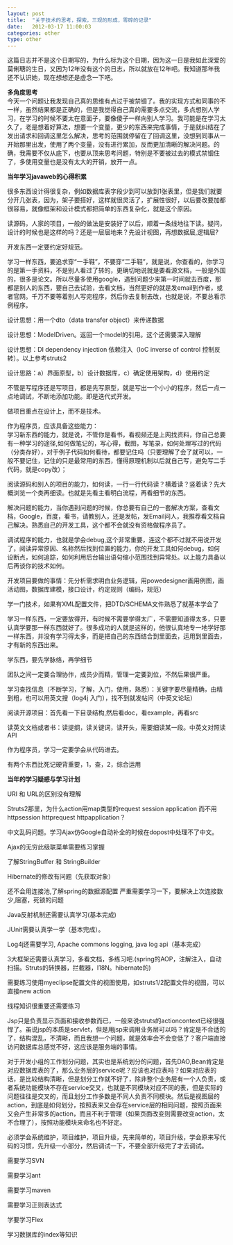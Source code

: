 ```yaml
---
layout: post
title:  "关于技术的思考，探索，三观的形成，零碎的记录"
date:   2012-03-17 11:00:03
categories: other
type: other
---
```


这篇日志并不是这个日期写的，为什么标为这个日期，因为这一日是我如此深爱的莫俐瑭的生日，又因为12年没有这个的日志，所以就放在12年吧。我知道那年我还不认识她，现在想想还是虚念一下吧。

**多角度思考**  
今天一个问题让我发现自己真的思维有点过于被禁锢了。我的实现方式和同事的不一样，虽然结果都是正确的，但是我觉得自己真的需要多点交流，多点想别人学习，在学习的时候不要太在意面子，要像傻子一样向别人学习。我可能是在学习太久了，老是想着好算法，想要一个变量，更少的东西来完成事情，于是就纠结在了发出请求和回调这里怎么解决，思考的范围就停留在了回调这里，没想到同事从一开始那里出发，使用了两个变量，没有进行累加，反而更加清晰的解决问题。的确，我需要不仅从底下，也要从顶来思考问题，特别是不要被过去的模式禁锢住了，多使用变量也是没有太大的开销，放开一点。

**当年学习javaweb的心得积累**

很多东西设计得很复杂，例如数据库表字段少到可以放到1张表里，但是我们就要分开几张表，因为，架子要搭好，这样就很灵活了，扩展性很好，以后要改要加都很容易，就像框架和设计模式都把简单的东西复杂化，就是这个原因。

读源码，人家的项目，一般的做法是安装好了以后，顺着一条线地往下读。疑问，设计的时候也是这样的吗？还是一层层地来？先设计视图，再想数据层,逻辑层?

开发东西一定要约定好规范。

学习一样东西，要追求穿“一手鞋”，不要穿“二手鞋”，就是说，你查看的，你学习的是第一手资料，不是别人看过了转的，更确切地说就是要看源文档，一般是外国的，很多是论文。所以尽量多使用google，遇到问题少来第一时间就去百度，那都是别人的东西，要自己去试验，去看文档，当然更好的就是发email到作者，或者官网。千万不要等着别人写完程序，然后你去复制去改，也就是说，不要总看示例程序。

设计思想：用一个dto（data transfer object）来传递数据

设计思想：ModelDriven。返回一个model的引用。这个还需要深入理解

设计思想：DI dependency injection 依赖注入（IoC inverse of control 控制反转）。以上参考struts2

设计思路：a）界面原型，b）设计数据库，c）确定使用架构，d）使用约定

不管是写程序还是写项目，都是先写原型，就是写出一个小小的程序，然后一点一点地调试，不断地添加功能。即是迭代式开发。

做项目重点在设计上，而不是技术。

作为程序员，应该具备这些能力：  
学习新东西的能力，就是说，不管你是看书，看视频还是上网找资料，你自己总要有一种学习的途径,如何做笔记的，写心得，截图，写笔录，如何处理写过的代码（分类存好），对于例子代码如何看待，都要记住吗（只要理解了会了就可以，一般不要记住，记住的只是最常用的东西，懂得原理机制以后就自己写，避免写二手代码，就是copy改）；

阅读源码和别人的项目的能力，如何读，一行一行代码读？横着读？竖着读？先大概浏览一个类再细读。也就是先看主看明白流程，再看细节的东西。

解决问题的能力，当你遇到问题的时候，你总要有自己的一套解决方案，查看文档，Google，百度，看书，请教别人，还是发帖，发Email问人，我推荐看文档自己解决。熟悉自己的开发工具，这个都不会就没有资格做程序员了。

调试程序的能力，也就是学会debug,这个非常重要，连这个都不过就不用说开发了，阅读异常原因、名称然后找到位置的能力，你的开发工具如何debug，如何设断点，如何追踪，如何利用后台输出语句缩小范围找到异常处。以上能力具备以后再谈你的技术如何。

开发项目要做的事情：先分析需求明白业务逻辑，用powedesigner画用例图，画活动图，数据库建模，接口设计，约定规则（编码，规范）

学一门技术，如果有XML配置文件，把DTD/SCHEMA文件熟悉了就基本学会了

学习一样东西，一定要放得开，有时候不需要学得太广，不需要知道得太多，只要认真学要那一样东西就好了。很多成功的人就是这样的，他很认真地专一地学好那一样东西，并没有学习得太多，而是把自己的东西结合到里面去，运用到里面去，才有新的东西出来。

学东西，要先学脉络，再学细节

团队之间一定要合理协作，成员少而精，管理一定要到位，不然后果很严重。

学习查找信息（不断学习，了解，入门，使用，熟悉）：关键字要尽量精确，由精到粗，也可以用英文搜（log4j 入门），找不到就发帖问（中英文论坛）

阅读开源项目：首先看一下目录结构,然后看doc，看example，再看src

读英文文档或者书：读提纲，读关键词，读开头，需要细读某一段。中英文对照读API

作为程序员，学习一定要学会从代码进去。

有两个东西比死记硬背重要，1，查，2，综合运用

**当年的学习疑惑与学习计划**

URI 和 URL的区别没有理解

Struts2那里，为什么action用map类型的request session application 而不用 httpsession httprequest httpapplication？

中文乱码问题。学习Ajax仿Google自动补全的时候在dopost中处理不了中文。

Ajax的无穷此级联菜单需要练习掌握

了解StringBuffer 和 StringBuilder

Hibernate的修改有问题（先获取对象）

还不会用连接池,了解spring的数据源配置 严重需要学习一下，要解决上次连接数少,阻塞，死锁的问题

Java反射机制还需要认真学习(基本完成)

JUnit需要认真学一学（基本完成）。

Log4j还需要学习, Apache commons logging, java log api（基本完成）

3大框架还需要认真学习，多看文档，多练习吧.(spring的AOP，注解注入，自动扫描。Struts的转换器，拦截器，I18N。hibernate的)

需要练习使用myeclipse配置文件的视图使用，如struts1/2配置文件的视图，可以直接new action

线程知识很重要还需要练习

Jsp只是负责显示页面和接收参数而已，一般来说struts的actioncontext已经很强悍了。虽说jsp的本质是servlet，但是用jsp来调用业务层可以吗？肯定是不合适的了，结构混乱，不清晰，而且我想一个问题，就是效率会不会变低了？客户端直接访问数据库总感觉不好，这应该是服务端的事情。

对于开发小组的工作划分问题，其实也是系统划分的问题，首先DAO,Bean肯定是对应数据库表的了，那么业务层的service呢？应该也对应表吗？如果对应表的话，是比较结构清晰，但是划分工作就不好了，除非整个业务层有一个人负责，或者系统功能模块不存在service交叉，也就是不同模块对应不同的表，但是实际的问题往往是交叉的，而且划分工作多数是不同人负责不同模块。然后是视图层的action，到底是如何划分，按照表来又会存在service层的相同问题，按照页面来又会产生非常多的action，而且不利于管理（如果页面改变则需要改变action，太不合理了），按照功能模块来命名也不好定。

必须学会系统维护，项目维护，项目升级，先来简单的，项目升级，学会原来写代码的习惯，先升级一小部分，然后调试一下，不要全部升级完了才去调试。

需要学习SVN

需要学习ant

需要学习maven

需要学习正则表达式

学要学习Flex

学习数据库的index等知识
